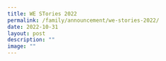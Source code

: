 ```yaml
---
title: WE STories 2022
permalink: /family/announcement/we-stories-2022/
date: 2022-10-31
layout: post
description: ""
image: ""
---
```

